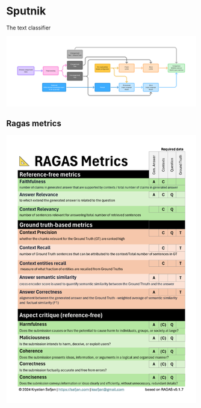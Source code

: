 # Sputnik

The text classifier

![experiment flow](./.readme/flow.png)

## Ragas metrics

![ragas metrics](./.readme/ragas.png)
